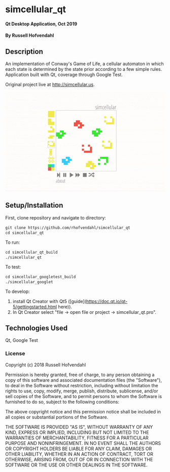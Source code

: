 # simcellular_qt

#### Qt Desktop Application, Oct 2019

#### By Russell Hofvendahl

## Description

An implementation of Conway's Game of Life, a cellular automaton in which each state is determined by the state prior according to a few simple rules. Application built with Qt, coverage through Google Test.

Original project live at http://simcellular.us.

![simcellular_qt demo](resources/simcellular_qt_reduced.gif)

## Setup/Installation

First, clone repository and navigate to directory:
```
git clone https://github.com/rhofvendahl/simcellular_qt
cd simcellular_qt
```
To run:
```
cd simcellular_qt_build
./simcellular_qt
```
To test:
```
cd simcellular_googletest_build
./simcellular_googlet
```
To develop:
1. install Qt Creator with Qt5 ([guide](https://doc.qt.io/qt-5/gettingstarted.html here)).
2. In Qt Creator select "file -> open file or project -> simcellular_qt.pro".

## Technologies Used

Qt, Google Test

### License

Copyright (c) 2018 Russell Hofvendahl

Permission is hereby granted, free of charge, to any person obtaining a copy of this software and associated documentation files (the "Software"), to deal in the Software without restriction, including without limitation the rights to use, copy, modify, merge, publish, distribute, sublicense, and/or sell copies of the Software, and to permit persons to whom the Software is furnished to do so, subject to the following conditions:

The above copyright notice and this permission notice shall be included in all copies or substantial portions of the Software.

THE SOFTWARE IS PROVIDED "AS IS", WITHOUT WARRANTY OF ANY KIND, EXPRESS OR IMPLIED, INCLUDING BUT NOT LIMITED TO THE WARRANTIES OF MERCHANTABILITY, FITNESS FOR A PARTICULAR PURPOSE AND NONINFRINGEMENT. IN NO EVENT SHALL THE AUTHORS OR COPYRIGHT HOLDERS BE LIABLE FOR ANY CLAIM, DAMAGES OR OTHER LIABILITY, WHETHER IN AN ACTION OF CONTRACT, TORT OR OTHERWISE, ARISING FROM, OUT OF OR IN CONNECTION WITH THE SOFTWARE OR THE USE OR OTHER DEALINGS IN THE SOFTWARE.
